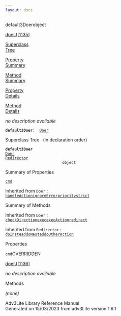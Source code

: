 ```yaml
---
layout: docs
---
```

<span class="title">default3Doer</span><span class="type">object</span>

[doer.t](../file/doer.t.html)\[[1135](../source/doer.t.html#1135)\]

[Superclass  
Tree](#_SuperClassTree_)

[Property  
Summary](#_PropSummary_)

[Method  
Summary](#_MethodSummary_)

[Property  
Details](#_Properties_)

[Method  
Details](#_Methods_)

<div class="fdesc">

*no description available*

**`default3Doer`**` :   `[`Doer`](../object/Doer.html)

</div>

<span id="_SuperClassTree_"></span>

<div class="mjhd">

<span class="hdln">Superclass Tree</span>   (in declaration order)

</div>

**`default3Doer`**  
[`Doer`](../object/Doer.html)  
[`Redirector`](../object/Redirector.html)  
`                         object`  
<span id="_PropSummary_"></span>

<div class="mjhd">

<span class="hdln">Summary of Properties</span>  

</div>

[`cmd`](#cmd)

Inherited from `Doer` :  
[`handleAction`](../object/Doer.html#handleAction)[`ignoreError`](../object/Doer.html#ignoreError)[`priority`](../object/Doer.html#priority)[`strict`](../object/Doer.html#strict)



<span id="_MethodSummary_"></span>

<div class="mjhd">

<span class="hdln">Summary of Methods</span>  

</div>



Inherited from `Doer` :  
[`checkDirection`](../object/Doer.html#checkDirection)[`exec`](../object/Doer.html#exec)[`execAction`](../object/Doer.html#execAction)[`redirect`](../object/Doer.html#redirect)

Inherited from `Redirector` :  
[`doInstead`](../object/Redirector.html#doInstead)[`doNested`](../object/Redirector.html#doNested)[`doOtherAction`](../object/Redirector.html#doOtherAction)

<span id="_Properties_"></span>

<div class="mjhd">

<span class="hdln">Properties</span>  

</div>

<span id="cmd"></span>

`cmd`<span class="rem">OVERRIDDEN</span>

[doer.t](../file/doer.t.html)\[[1136](../source/doer.t.html#1136)\]

<div class="desc">

*no description available*

</div>

<span id="_Methods_"></span>

<div class="mjhd">

<span class="hdln">Methods</span>  

</div>

*(none)*

<div class="ftr">

Adv3Lite Library Reference Manual  
Generated on 15/03/2023 from adv3Lite version 1.6.1

</div>

